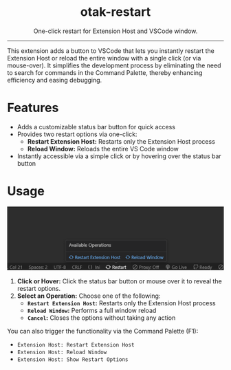 <p align="center">
  <h1 align="center">otak-restart</h1>
  <p align="center">One-click restart for Extension Host and VSCode window.</p>
</p>

---

This extension adds a button to VSCode that lets you instantly restart the Extension Host or reload the entire window with a single click (or via mouse-over). It simplifies the development process by eliminating the need to search for commands in the Command Palette, thereby enhancing efficiency and easing debugging.

# Features

- Adds a customizable status bar button for quick access
- Provides two restart options via one-click:
  - **Restart Extension Host:** Restarts only the Extension Host process
  - **Reload Window:** Reloads the entire VS Code window
- Instantly accessible via a simple click or by hovering over the status bar button

# Usage

![](images/otak-restart.png)

1. **Click or Hover:** Click the status bar button or mouse over it to reveal the restart options.
2. **Select an Operation:** Choose one of the following:
   - **`Restart Extension Host`:** Restarts only the Extension Host process
   - **`Reload Window`:** Performs a full window reload
   - **`Cancel`:** Closes the options without taking any action

You can also trigger the functionality via the Command Palette (F1):

- `Extension Host: Restart Extension Host`
- `Extension Host: Reload Window`
- `Extension Host: Show Restart Options`